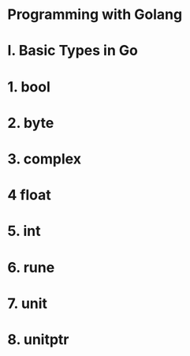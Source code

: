# Programming with Golang
# I. Basic Types in Go
# 1. bool
# 2. byte
# 3. complex
# 4 float
# 5. int
# 6. rune
# 7. unit
# 8. unitptr
